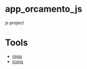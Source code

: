 # app_orcamento_js
js project

# Tools
- [imgs](https://br.freepik.com/)
- [icons](https://ionic.io/ionicons)